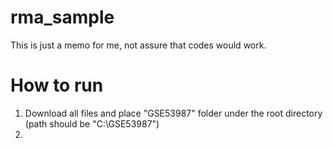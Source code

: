 # rma_sample
This is just a memo for me, not assure that codes would work.

# How to run
1. Download all files and place "GSE53987" folder under the root directory (path should be "C:\GSE53987")
2. 
